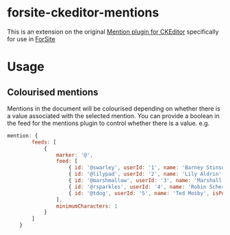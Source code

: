 # forsite-ckeditor-mentions

This is an extension on the original [Mention plugin for CKEditor](https://github.com/ckeditor/ckeditor5/tree/master/packages/ckeditor5-mention) specifically for use in [ForSite](https://github.com/estimateone/forsite-core)

# Usage

## Colourised mentions

Mentions in the document will be colourised depending on whether there is a value associated with the selected mention.
You can provide a boolean in the feed for the mentions plugin to control whether there is a value.
e.g.
```javascript
mention: {
        feeds: [
            {
                marker: '@',
                feed: [
                    { id: '@swarley', userId: '1', name: 'Barney Stinson', isPopulated: true},
                    { id: '@lilypad', userId: '2', name: 'Lily Aldrin', isPopulated: false},
                    { id: '@marshmallow', userId: '3', name: 'Marshall Eriksen', isPopulated: true},
                    { id: '@rsparkles', userId: '4', name: 'Robin Scherbatsky', isPopulated: false},
                    { id: '@tdog', userId: '5', name: 'Ted Mosby', isPopulated: true},
                ],
                minimumCharacters: 1
            }
        ]
    }
```
